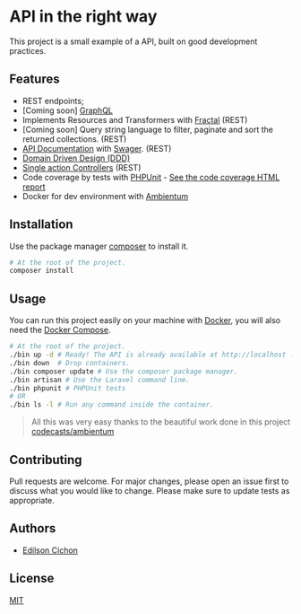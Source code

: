# API in the right way

This project is a small example of a API, built on good development practices.

## Features

* REST endpoints;
* [Coming soon] [GraphQL](https://graphql.org/learn/)
* Implements Resources and Transformers with [Fractal](https://fractal.thephpleague.com/) (REST)
* [Coming soon] Query string language to filter, paginate and sort the returned collections. (REST)
* [API Documentation](https://app.swaggerhub.com/apis-docs/api-right-way/API-RIGHT-WAY/1.0.0) with [Swager](https://swagger.io/docs/). (REST)
* [Domain Driven Design (DDD)](https://en.wikipedia.org/wiki/Domain-driven_design)
* [Single action Controllers](https://laravel.com/docs/5.7/controllers#single-action-controllers) (REST)
* Code coverage by tests with [PHPUnit](https://phpunit.de/) - [See the code coverage HTML report](https://cichondev.github.io/api-right-way/code-coverage)
* Docker for dev environment with [Ambientum](https://github.com/codecasts/ambientum)


## Installation

Use the package manager [composer](https://getcomposer.org) to install it.

```bash
# At the root of the project.
composer install
```

## Usage

You can run this project easily on your machine with [Docker](https://docs.docker.com/), you will also need the [Docker Compose](https://docs.docker.com/compose/).

```bash
# At the root of the project.
./bin up -d # Ready! The API is already available at http://localhost :)
./bin down  # Drop containers.
./bin composer update # Use the composer package manager.
./bin artisan # Use the Laravel command line.
./bin phpunit # PHPUnit tests
# OR
./bin ls -l # Run any command inside the container.
```

> All this was very easy thanks to the beautiful work done in this project [codecasts/ambientum](https://github.com/codecasts/ambientum)


## Contributing
Pull requests are welcome. For major changes, please open an issue first to discuss what you would like to change.
Please make sure to update tests as appropriate.

## Authors
* [Edilson Cichon](https://github.com/cichondev)

## License
[MIT](https://choosealicense.com/licenses/mit/)
